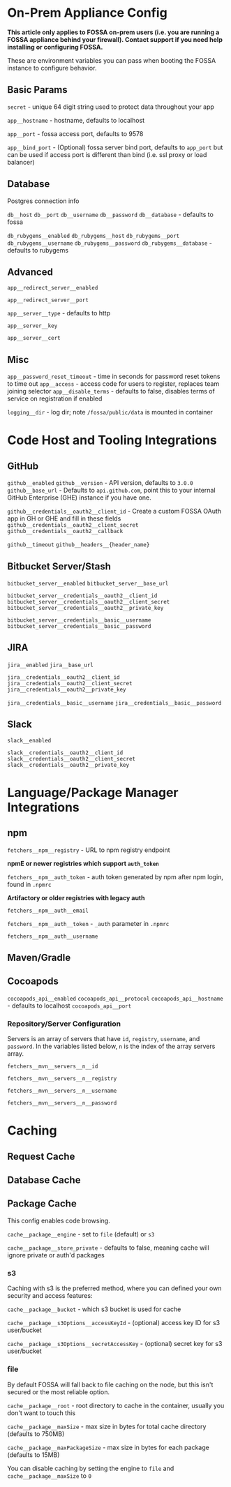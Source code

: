 # On-Prem Appliance Config

**This article only applies to FOSSA on-prem users (i.e. you are running a FOSSA appliance behind your firewall).  Contact support if you need help installing or configuring FOSSA.**

These are environment variables you can pass when booting the FOSSA instance to configure behavior.

## Basic Params

`secret` - unique 64 digit string used to protect data throughout your app

`app__hostname` - hostname, defaults to localhost

`app__port` - fossa access port, defaults to 9578 

`app__bind_port` - (Optional) fossa server bind port, defaults to `app_port` but can be used if access port is different than bind (i.e. ssl proxy or load balancer)

## Database

Postgres connection info

`db__host`
`db__port`
`db__username`
`db__password`
`db__database` - defaults to fossa

`db_rubygems__enabled`
`db_rubygems__host`
`db_rubygems__port`
`db_rubygems__username`
`db_rubygems__password`
`db_rubygems__database` - defaults to rubygems

## Advanced

`app__redirect_server__enabled`

`app__redirect_server__port`


`app__server__type` - defaults to http

`app__server__key`

`app__server__cert`

## Misc

`app__password_reset_timeout` - time in seconds for password reset tokens to time out
`app__access` - access code for users to register, replaces team joining selector
`app__disable_terms` - defaults to false, disables terms of service on registration if enabled

`logging__dir` - log dir; note `/fossa/public/data` is mounted in container

# Code Host and Tooling Integrations

## GitHub 

`github__enabled` 
`github__version` - API version, defaults to `3.0.0`
`github__base_url` - Defaults to `api.github.com`, point this to your internal GitHub Enterprise (GHE) instance if you have one.

`github__credentials__oauth2__client_id` - Create a custom FOSSA OAuth app in GH or GHE and fill in these fields
`github__credentials__oauth2__client_secret`
`github__credentials__oauth2__callback`

`github__timeout`
`github__headers__{header_name}`

## Bitbucket Server/Stash 

`bitbucket_server__enabled`
`bitbucket_server__base_url`

`bitbucket_server__credentials__oauth2__client_id`
`bitbucket_server__credentials__oauth2__client_secret`
`bitbucket_server__credentials__oauth2__private_key`

`bitbucket_server__credentials__basic__username`
`bitbucket_server__credentials__basic__password`

## JIRA

`jira__enabled`
`jira__base_url`

`jira__credentials__oauth2__client_id`
`jira__credentials__oauth2__client_secret`
`jira__credentials__oauth2__private_key`

`jira__credentials__basic__username`
`jira__credentials__basic__password`

## Slack

`slack__enabled`

`slack__credentials__oauth2__client_id`
`slack__credentials__oauth2__client_secret`
`slack__credentials__oauth2__private_key`

# Language/Package Manager Integrations

## npm

`fetchers__npm__registry` - URL to npm registry endpoint

**npmE or newer registries which support `auth_token`**

`fetchers__npm__auth_token` - auth token generated by npm after npm login, found in `.npmrc`

**Artifactory or older registries with legacy auth**

`fetchers__npm__auth__email`

`fetchers__npm__auth__token` - `_auth` parameter in `.npmrc`

`fetchers__npm__auth__username`

## Maven/Gradle

## Cocoapods

`cocoapods_api__enabled`
`cocoapods_api__protocol`
`cocoapods_api__hostname` - defaults to localhost
`cocoapods_api__port`

### Repository/Server Configuration

Servers is an array of servers that have `id`, `registry`, `username`, and `password`. In the variables listed below, `n` is the index of the array servers array.

`fetchers__mvn__servers__n__id`

`fetchers__mvn__servers__n__registry`

`fetchers__mvn__servers__n__username`

`fetchers__mvn__servers__n__password`

# Caching

## Request Cache

## Database Cache

## Package Cache

This config enables code browsing. 

`cache__package__engine` - set to `file` (default) or `s3`

`cache__package__store_private` - defaults to false, meaning cache will ignore private or auth'd packages

### s3

Caching with s3 is the preferred method, where you can defined your own security and access features:

`cache__package__bucket` - which s3 bucket is used for cache

`cache__package__s3Options__accessKeyId` - (optional) access key ID for s3 user/bucket

`cache__package__s3Options__secretAccessKey` - (optional) secret key for s3 user/bucket

### file

By default FOSSA will fall back to file caching on the node, but this isn't secured or the most reliable option.

`cache__package__root` - root directory to cache in the container, usually you don't want to touch this

`cache__package__maxSize` - max size in bytes for total cache directory (defaults to 750MB)

`cache__package__maxPackageSize` - max size in bytes for each package (defaults to 15MB)

You can disable caching by setting the engine to `file` and `cache__package__maxSize` to `0`
